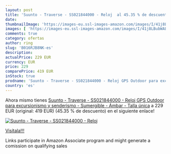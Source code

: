 ```yaml
---
layout: post
title: 'Suunto - Traverse - SS021844000 - Reloj  al 45.35 % de descuento'
date: 
thumbnailImage: 'https://images-eu.ssl-images-amazon.com/images/I/41j8LBubWAL._SL200_.jpg'
images: [ 'https://images-eu.ssl-images-amazon.com/images/I/41j8LBubWAL._SL200_.jpg' ]
comments: true
category: ofertas
author: ring
slug: 'B016RJB8NK-es'
description:
actualPrice: 229 EUR
currency: EUR
price: 229
comparePrice: 419 EUR
inStock: true
prodname: 'Suunto - Traverse - SS021844000 - Reloj GPS Outdoor para excursionismo y senderismo - Sumergible - Ámbar - Talla única'
country: 'es'
---
```


Ahora mismo tienes [Suunto - Traverse - SS021844000 - Reloj GPS Outdoor para excursionismo y senderismo - Sumergible - Ámbar - Talla única](https://www.amazon.es/dp/B016RJB8NK/?tag=tolees-21) a 229 EUR (original: 419 EUR) (45.35 %  de descuento) en el siguiente enlace!

[![Suunto - Traverse - SS021844000 - Reloj ](https://images-eu.ssl-images-amazon.com/images/I/41j8LBubWAL._SL200_.jpg)](https://www.amazon.es/dp/B016RJB8NK/?tag=tolees-21)

[Visítala!!!](https://www.amazon.es/dp/B016RJB8NK/?tag=tolees-21)

Links participate in Amazon Associate program and might generate a comission on qualifying sales
